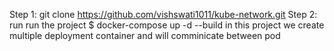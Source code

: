 Step 1: git clone https://github.com/vishswati1011/kube-network.git
Step 2: run run the project 
    $ docker-compose up -d --build 
in this project we create multiple deployment container and will comminicate between pod     